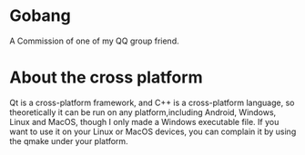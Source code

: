 # Gobang
A Commission of one of my QQ group friend.
# About the cross platform
Qt is a cross-platform framework, and C++ is a cross-platform language, so theoretically it can be run on any platform,including Android, Windows, Linux and MacOS, though I only made a Windows executable file. If you want to use it on your Linux or MacOS devices, you can complain it by using the qmake under your platform.

